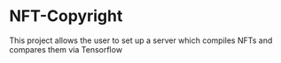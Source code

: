 # NFT-Copyright
This project allows the user to set up a server which compiles NFTs and compares them via Tensorflow
